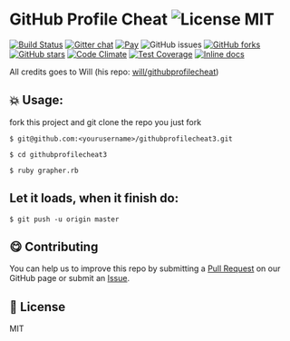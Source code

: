 GitHub Profile Cheat ![License MIT](https://go-shields.herokuapp.com/license-MIT-blue.png)
====================

[![Build Status](https://travis-ci.org/ErikParacelsus/githubprofilecheat3.svg?branch=master)](https://travis-ci.org/ErikParacelsus/githubprofilecheat3) [![Gitter chat](https://img.shields.io/gitter/room/erikparcelsus/githubprofilecheat3.svg)](https://gitter.im/erikparacelsus/githubprofilecheat3)
[![Pay](https://img.shields.io/badge/%24-free-%23a10000.svg)](#) ![GitHub issues](https://img.shields.io/github/issues/erikparacelsus/githubprofilecheat3.svg) [![GitHub forks](https://img.shields.io/github/forks/erikparacelsus/githubprofilecheat3.svg)](https://github.com/erikparacelsus/githubprofilecheat3/network) [![GitHub stars](https://img.shields.io/github/stars/erikparacelsus/githubprofilecheat3.svg)](https://github.com/erikparacelsus/githubprofilecheat3/stargazers) [![Code Climate](https://codeclimate.com/github/ErikParacelsus/githubprofilecheat3/badges/gpa.svg)](https://codeclimate.com/github/ErikParacelsus/githubprofilecheat3)
[![Test Coverage](https://codeclimate.com/github/ErikParacelsus/githubprofilecheat3/badges/coverage.svg)](https://codeclimate.com/github/ErikParacelsus/githubprofilecheat3/coverage) [![Inline docs](http://inch-ci.org/github/erikparacelsus/githubprofilecheat3.png?branch=master)](http://inch-ci.org/github/erikparacelsus/githubprofilecheat3)
 
 All credits goes to Will (his repo: [will/githubprofilecheat](https://github.com/will/githubprofilecheat))
 
## :boom: Usage:
 fork this project and git clone the repo you just fork
 
 `$ git@github.com:<yourusername>/githubprofilecheat3.git`

 
 `$ cd githubprofilecheat3`

 
 `$ ruby grapher.rb`
 
## Let it loads, when it finish do:
 
 `$ git push -u origin master`

## :yum: Contributing
You can help us to improve this repo by submitting a [Pull Request](https://github.com/ErikParacelsus/githubprofilecheat3/pulls) on our GitHub page or submit an [Issue](https://github.com/ErikParacelsus/githubprofilecheat3/issues).

## :scroll: License
MIT

